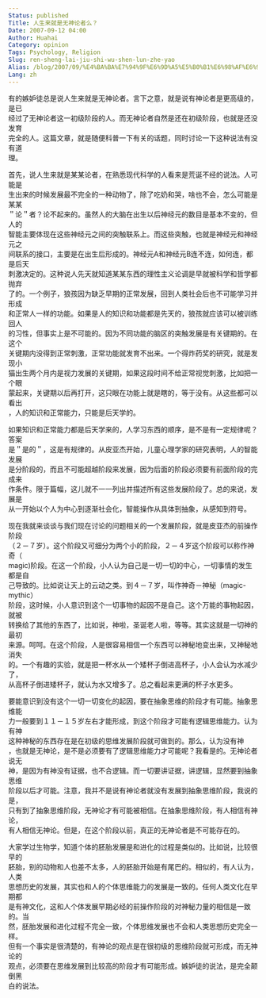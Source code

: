 ```yaml
---
Status: published
Title: 人生来就是无神论者么？
Date: 2007-09-12 04:00
Author: Huahai
Category: opinion
Tags: Psychology, Religion
Slug: ren-sheng-lai-jiu-shi-wu-shen-lun-zhe-yao
Alias: /blog/2007/09/%E4%BA%BA%E7%94%9F%E6%9D%A5%E5%B0%B1%E6%98%AF%E6%97%A0%E7%A5%9E%E8%AE%BA%E8%80%85%E4%B9%88%EF%BC%9F
Lang: zh
---
```


有的嫉妒徒总是说人生来就是无神论者。言下之意，就是说有神论者是更高级的，是已  
经过了无神论者这一初级阶段的人。而无神论者自然是还在初级阶段，也就是还没发育  
完全的人。这篇文章，就是随便科普一下有关的话题，同时讨论一下这种说法有没有道  
理。

首先，说人生来就是某某论者，在熟悉现代科学的人看来是荒诞不经的说法。人可能是  
生出来的时候发展最不完全的一种动物了，除了吃奶和哭，啥也不会，怎么可能是某某  
＂论＂者？论不起来的。虽然人的大脑在出生以后神经元的数目是基本不变的，但人的  
智能主要体现在这些神经元之间的突触联系上。而这些突触，也就是神经元和神经元之  
间联系的接口，主要是在出生后形成的。神经元A和神经元B连不连，如何连，都是后天  
刺激决定的。这种说人先天就知道某某东西的理性主义论调是早就被科学和哲学都抛弃  
了的。一个例子，狼孩因为缺乏早期的正常发展，回到人类社会后也不可能学习并形成  
和正常人一样的功能。如果是人的知识和功能都是先天的，狼孩就应该可以被训练回人  
的习性，但事实上是不可能的。因为不同功能的脑区的突触发展是有关键期的。在这个  
关键期内没得到正常刺激，正常功能就发育不出来。一个得炸药奖的研究，就是发现小  
猫出生两个月内是视力发展的关键期，如果这段时间不给正常视觉刺激，比如把一个眼  
蒙起来，关键期以后再打开，这只眼在功能上就是瞎的，等于没有。从这些都可以看出  
，人的知识和正常能力，只能是后天学的。

如果知识和正常能力都是后天学来的，人学习东西的顺序，是不是有一定规律呢？答案  
是＂是的＂，这是有规律的。从皮亚杰开始，儿童心理学家的研究表明，人的智能发展  
是分阶段的，而且不可能超越阶段来发展，因为后面的阶段必须要有前面阶段的完成来  
作条件。限于篇幅，这儿就不一一列出并描述所有这些发展阶段了。总的来说，发展是  
从一开始以个人为中心到逐渐社会化，智能操作从具体到抽象，从感知到符号。

现在我就来谈谈与我们现在讨论的问题相关的一个发展阶段，就是皮亚杰的前操作阶段  
（２－７岁）。这个阶段又可细分为两个小的阶段，２－４岁这个阶段可以称作神奇（  
magic)阶段。在这一个阶段，小人认为自己是一切一切的中心，一切事情的发生都是自  
己导致的。比如说让天上的云动之类。到４－７岁，叫作神奇－神秘（magic-mythic）  
阶段，这时候，小人意识到这个一切事物的起因不是自己。这个万能的事物起因，就被  
转换给了其他的东西了，比如说，神啦，圣诞老人啦，等等。其实这就是一切神的最初  
来源。呵呵。在这个阶段，人是很容易相信一个东西可以神秘地变出来，又神秘地消失  
的。一个有趣的实验，就是把一杯水从一个矮杯子倒进高杯子，小人会认为水减少了，  
从高杯子倒进矮杯子，就认为水又增多了。总之看起来更满的杯子水更多。

要能意识到没有这个一切一切变化的起因，要在抽象思维的阶段才有可能。抽象思维能  
力一般要到１１－１５岁左右才能形成，到这个阶段才可能有逻辑思维能力。认为有神  
这种神秘的东西存在是在初级的思维发展阶段就可做到的。那么，认为没有神  
，也就是无神论，是不是必须要有了逻辑思维能力才可能呢？我看是的。无神论者说无  
神，是因为有神没有证据，也不合逻辑。而一切要讲证据，讲逻辑，显然要到抽象思维  
阶段以后才可能。注意，我并不是说有神论者就没有发展到抽象思维阶段，我说的是，  
只有到了抽象思维阶段，无神论才有可能被相信。在抽象思维阶段，有人相信有神论，  
有人相信无神论。但是，在这个阶段以前，真正的无神论者是不可能存在的。

大家学过生物学，知道个体的胚胎发展是和进化的过程是类似的。比如说，比较很早的  
胚胎，别的动物和人也差不太多，人的胚胎开始是有尾巴的。相似的，有人认为，人类  
思想历史的发展，其实也和人的个体思维能力的发展是一致的。任何人类文化在早期都  
是有神文化，这和人个体发展早期必经的前操作阶段的对神秘力量的相信是一致的。当  
然，胚胎发展和进化过程不完全一致，个体思维发展也不会和人类思想历史完全一样。  
但有一个事实是很清楚的，有神论的观点是在很初级的思维阶段就可形成，而无神论的  
观点，必须要在思维发展到比较高的阶段才有可能形成。嫉妒徒的说法，是完全颠倒黑  
白的说法。
